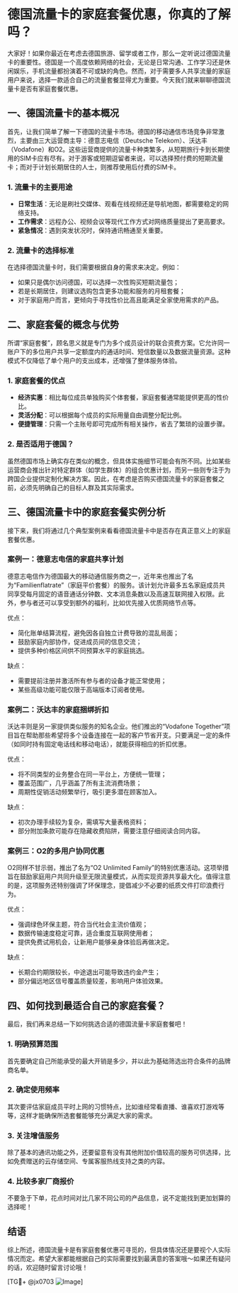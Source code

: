# 德国流量卡的家庭套餐优惠，你真的了解吗？

大家好！如果你最近在考虑去德国旅游、留学或者工作，那么一定听说过德国流量卡的重要性。德国是一个高度依赖网络的社会，无论是日常沟通、工作学习还是休闲娱乐，手机流量都扮演着不可或缺的角色。然而，对于需要多人共享流量的家庭用户来说，选择一款适合自己的流量套餐显得尤为重要。今天我们就来聊聊德国流量卡是否有家庭套餐优惠。

## 一、德国流量卡的基本概况

首先，让我们简单了解一下德国的流量卡市场。德国的移动通信市场竞争非常激烈，主要由三大运营商主导：德意志电信（Deutsche Telekom）、沃达丰（Vodafone）和O2。这些运营商提供的流量卡种类繁多，从短期旅行卡到长期使用的SIM卡应有尽有。对于游客或短期逗留者来说，可以选择预付费的短期流量卡；而对于计划长期居住的人士，则推荐使用后付费的SIM卡。

### 1. 流量卡的主要用途
- **日常生活**：无论是刷社交媒体、观看在线视频还是导航地图，都需要稳定的网络支持。
- **工作需求**：远程办公、视频会议等现代工作方式对网络质量提出了更高要求。
- **紧急情况**：遇到突发状况时，保持通讯畅通至关重要。

### 2. 流量卡的选择标准
在选择德国流量卡时，我们需要根据自身的需求来决定。例如：
- 如果只是偶尔访问德国，可以选择一次性购买短期流量包；
- 若是长期居住，则建议选购包含更多功能和服务的月租套餐；
- 对于家庭用户而言，更倾向于寻找性价比高且能满足全家使用需求的产品。

## 二、家庭套餐的概念与优势

所谓“家庭套餐”，顾名思义就是专门为多个成员设计的联合资费方案。它允许同一账户下的多位用户共享一定额度内的通话时间、短信数量以及数据流量资源。这种模式不仅降低了单个用户的支出成本，还增强了整体服务体验。

### 1. 家庭套餐的优点
- **经济实惠**：相比每位成员单独购买个体套餐，家庭套餐通常能提供更高的性价比。
- **灵活分配**：可以根据每个成员的实际用量自由调整分配比例。
- **便捷管理**：只需一个主账号即可完成所有相关操作，省去了繁琐的设置步骤。

### 2. 是否适用于德国？
虽然德国市场上确实存在类似的概念，但具体实施细节可能会有所不同。比如某些运营商会推出针对特定群体（如学生群体）的组合优惠计划，而另一些则专注于为跨国企业提供定制化解决方案。因此，在考虑是否购买德国流量卡的家庭套餐之前，必须先明确自己的目标人群及其实际需求。

## 三、德国流量卡中的家庭套餐实例分析

接下来，我们将通过几个典型案例来看看德国流量卡中是否存在真正意义上的家庭套餐优惠。

### 案例一：德意志电信的家庭共享计划
德意志电信作为德国最大的移动通信服务商之一，近年来也推出了名为“Familienflatrate”（家庭平价套餐）的服务。该计划允许最多五名家庭成员共同享受每月固定的语音通话分钟数、文本消息条数以及高速互联网接入权限。此外，参与者还可以享受到额外的福利，比如优先接入优质网络节点等。

优点：
- 简化账单结算流程，避免因各自独立计费导致的混乱局面；
- 鼓励家庭内部协作，促进成员间的信息交流；
- 提供多种价格区间供不同预算水平的家庭挑选。

缺点：
- 需要提前注册并激活所有参与者的设备才能正常使用；
- 某些高级功能可能仅限于高端版本订阅者使用。

### 案例二：沃达丰的家庭捆绑折扣
沃达丰则是另一家提供类似服务的知名企业。他们推出的“Vodafone Together”项目旨在帮助那些希望将多个设备连接在一起的客户节省开支。只要满足一定的条件（如同时持有固定电话线和移动电话），就能获得相应的折扣优惠。

优点：
- 将不同类型的业务整合在同一平台上，方便统一管理；
- 覆盖范围广，几乎涵盖了所有主流消费场景；
- 周期性促销活动频繁举行，吸引更多潜在顾客加入。

缺点：
- 初次办理手续较为复杂，需填写大量表格资料；
- 部分附加条款可能存在隐藏收费陷阱，需要注意仔细阅读合同内容。

### 案例三：O2的多用户协同优惠
O2同样不甘示弱，推出了名为“O2 Unlimited Family”的特别优惠活动。这项举措旨在鼓励家庭用户共同升级至无限流量模式，从而实现资源共享最大化。值得注意的是，这项服务还特别强调了环保理念，提倡减少不必要的纸质文件打印浪费行为。

优点：
- 强调绿色环保主题，符合当代社会主流价值观；
- 数据传输速度稳定可靠，适合重度互联网使用者；
- 提供免费试用机会，让新用户能够亲身体验后再做决定。

缺点：
- 长期合约期限较长，中途退出可能导致违约金产生；
- 部分偏远地区信号覆盖质量较差，影响用户体验效果。

## 四、如何找到最适合自己的家庭套餐？

最后，我们再来总结一下如何挑选合适的德国流量卡家庭套餐吧！

### 1. 明确预算范围
首先要确定自己所能承受的最大开销是多少，并以此为基础筛选出符合条件的品牌商名单。

### 2. 确定使用频率
其次要评估家庭成员平时上网的习惯特点，比如谁经常看直播、谁喜欢打游戏等等，这样才能确保所选套餐能够充分满足大家的需求。

### 3. 关注增值服务
除了基本的通讯功能之外，还要留意有没有其他附加价值较高的服务可供选择，比如免费赠送的云存储空间、专属客服热线支持之类的内容。

### 4. 比较多家厂商报价
不要急于下单，花点时间对比几家不同公司的产品信息，说不定能找到更加划算的选择呢！

## 结语

综上所述，德国流量卡是有家庭套餐优惠可寻觅的，但具体情况还是要视个人实际情况而定。希望大家都能根据自己的实际需要找到最满意的答案哦～如果还有疑问的话，欢迎随时留言讨论哦！

[TG💪+ @jx0703 ![Image](https://github.com/user-attachments/assets/dbca1d08-cadb-493c-b0ec-ad6f7a83f270)]
